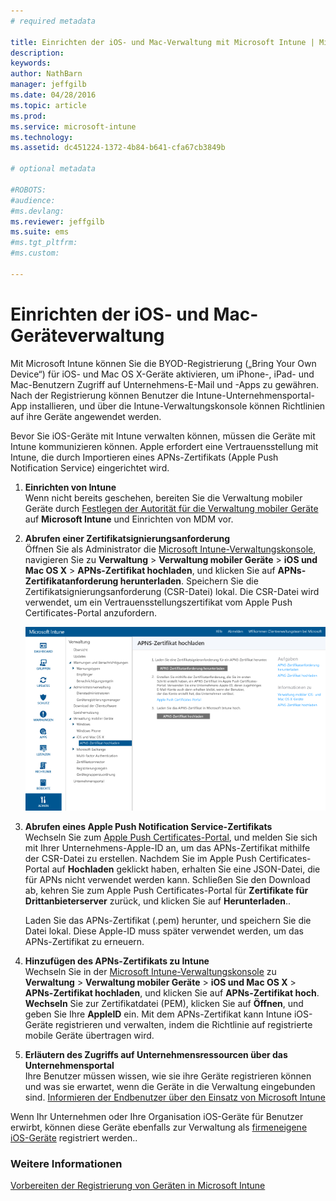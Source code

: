 ```yaml
---
# required metadata

title: Einrichten der iOS- und Mac-Verwaltung mit Microsoft Intune | Microsoft Intune
description:
keywords:
author: NathBarn
manager: jeffgilb
ms.date: 04/28/2016
ms.topic: article
ms.prod:
ms.service: microsoft-intune
ms.technology:
ms.assetid: dc451224-1372-4b84-b641-cfa67cb3849b

# optional metadata

#ROBOTS:
#audience:
#ms.devlang:
ms.reviewer: jeffgilb
ms.suite: ems
#ms.tgt_pltfrm:
#ms.custom:

---
```


# Einrichten der iOS- und Mac-Geräteverwaltung
Mit Microsoft Intune können Sie die BYOD-Registrierung („Bring Your Own Device“) für iOS- und Mac OS X-Geräte aktivieren, um iPhone-, iPad- und Mac-Benutzern Zugriff auf Unternehmens-E-Mail und -Apps zu gewähren. Nach der Registrierung können Benutzer die Intune-Unternehmensportal-App installieren, und über die Intune-Verwaltungskonsole können Richtlinien auf ihre Geräte angewendet werden.

Bevor Sie iOS-Geräte mit Intune verwalten können, müssen die Geräte mit Intune kommunizieren können. Apple erfordert eine Vertrauensstellung mit Intune, die durch Importieren eines APNs-Zertifikats (Apple Push Notification Service) eingerichtet wird.

1.  **Einrichten von Intune**<br>
    Wenn nicht bereits geschehen, bereiten Sie die Verwaltung mobiler Geräte durch [Festlegen der Autorität für die Verwaltung mobiler Geräte](get-ready-to-enroll-devices-in-microsoft-intune.md#set-mobile-device-management-authority) auf **Microsoft Intune** und Einrichten von MDM vor.

2.  **Abrufen einer Zertifikatsignierungsanforderung**<br>
    Öffnen Sie als Administrator die [Microsoft Intune-Verwaltungskonsole](http://manage.microsoft.com), navigieren Sie zu **Verwaltung** &gt; **Verwaltung mobiler Geräte** &gt; **iOS und Mac OS X** &gt; **APNs-Zertifikat hochladen**, und klicken Sie auf **APNs-Zertifikatanforderung herunterladen**. Speichern Sie die Zertifikatsignierungsanforderung (CSR-Datei) lokal. Die CSR-Datei wird verwendet, um ein Vertrauensstellungszertifikat vom Apple Push Certificates-Portal anzufordern.

    ![Dialogfeld „APNs-Zertifikat hochladen“](../media/Intune-iOS-enrollment-with-apns.png)

3.  **Abrufen eines Apple Push Notification Service-Zertifikats**<br>
    Wechseln Sie zum [Apple Push Certificates-Portal](http://go.microsoft.com/fwlink/?LinkId=269844), und melden Sie sich mit Ihrer Unternehmens-Apple-ID an, um das APNs-Zertifikat mithilfe der CSR-Datei zu erstellen. Nachdem Sie im Apple Push Certificates-Portal auf **Hochladen** geklickt haben, erhalten Sie eine JSON-Datei, die für APNs nicht verwendet werden kann. Schließen Sie den Download ab, kehren Sie zum Apple Push Certificates-Portal für **Zertifikate für Drittanbieterserver** zurück, und klicken Sie auf **Herunterladen**..

    Laden Sie das APNs-Zertifikat (.pem) herunter, und speichern Sie die Datei lokal. Diese Apple-ID muss später verwendet werden, um das APNs-Zertifikat zu erneuern.

4.  **Hinzufügen des APNs-Zertifikats zu Intune**<br>
    Wechseln Sie in der [Microsoft Intune-Verwaltungskonsole](http://manage.microsoft.com) zu **Verwaltung** &gt; **Verwaltung mobiler Geräte** &gt; **iOS und Mac OS X** &gt; **APNs-Zertifikat hochladen**, und klicken Sie auf **APNs-Zertifikat hoch**. **Wechseln** Sie zur Zertifikatdatei (PEM), klicken Sie auf **Öffnen**, und geben Sie Ihre **AppleID** ein. Mit dem APNs-Zertifikat kann Intune iOS-Geräte registrieren und verwalten, indem die Richtlinie auf registrierte mobile Geräte übertragen wird.

5.  **Erläutern des Zugriffs auf Unternehmensressourcen über das Unternehmensportal**<br>
    Ihre Benutzer müssen wissen, wie sie ihre Geräte registrieren können und was sie erwartet, wenn die Geräte in die Verwaltung eingebunden sind. [Informieren der Endbenutzer über den Einsatz von Microsoft Intune](what-to-tell-your-end-users-about-using-microsoft-intune.md)

Wenn Ihr Unternehmen oder Ihre Organisation iOS-Geräte für Benutzer erwirbt, können diese Geräte ebenfalls zur Verwaltung als [firmeneigene iOS-Geräte](enroll-corporate-owned-ios-devices-in-microsoft-intune.md) registriert werden..

### Weitere Informationen
[Vorbereiten der Registrierung von Geräten in Microsoft Intune](get-ready-to-enroll-devices-in-microsoft-intune.md)


<!--HONumber=May16_HO1-->


